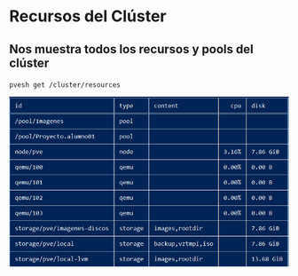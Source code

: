 # Recursos del Clúster

## Nos muestra todos los recursos y pools del clúster
`pvesh get /cluster/resources`

![img](img/recursos.png)
